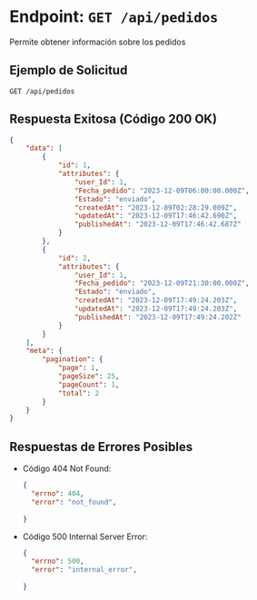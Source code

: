 # Endpoint: `GET /api/pedidos`

Permite obtener información sobre los pedidos



## Ejemplo de Solicitud
```http
GET /api/pedidos
```

## Respuesta Exitosa (Código 200 OK)
```json
{
    "data": [
        {
            "id": 1,
            "attributes": {
                "user_Id": 1,
                "Fecha_pedido": "2023-12-09T06:00:00.000Z",
                "Estado": "enviado",
                "createdAt": "2023-12-09T02:28:29.009Z",
                "updatedAt": "2023-12-09T17:46:42.690Z",
                "publishedAt": "2023-12-09T17:46:42.687Z"
            }
        },
        {
            "id": 2,
            "attributes": {
                "user_Id": 1,
                "Fecha_pedido": "2023-12-09T21:30:00.000Z",
                "Estado": "enviado",
                "createdAt": "2023-12-09T17:49:24.203Z",
                "updatedAt": "2023-12-09T17:49:24.203Z",
                "publishedAt": "2023-12-09T17:49:24.202Z"
            }
        }
    ],
    "meta": {
        "pagination": {
            "page": 1,
            "pageSize": 25,
            "pageCount": 1,
            "total": 2
        }
    }
}
```

## Respuestas de Errores Posibles
- Código 404 Not Found:

  ```json
  {
    "errno": 404,
    "error": "not_found",
    
  }
  ```

- Código 500 Internal Server Error:
  ```json
  {
    "errno": 500,
    "error": "internal_error",
   
  }
  ``` 
